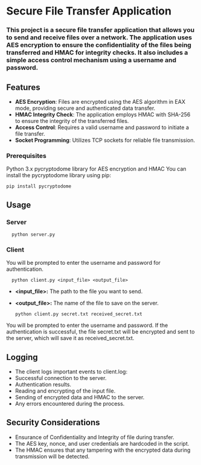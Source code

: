 # Secure File Transfer Application
### This project is a secure file transfer application that allows you to send and receive files over a network. The application uses AES encryption to ensure the confidentiality of the files being transferred and HMAC for integrity checks. It also includes a simple access control mechanism using a username and password.

## Features
- **AES Encryption**: Files are encrypted using the AES algorithm in EAX mode, providing secure and authenticated data transfer.
- **HMAC Integrity Check**: The application employs HMAC with SHA-256 to ensure the integrity of the transferred files.
- **Access Control**: Requires a valid username and password to initiate a file transfer.
- **Socket Programming**: Utilizes TCP sockets for reliable file transmission.


### Prerequisites
Python 3.x
pycryptodome library for AES encryption and HMAC
You can install the pycryptodome library using pip:

    pip install pycryptodome

## Usage
### Server

      python server.py

### Client
You will be prompted to enter the username and password for authentication.

      python client.py <input_file> <output_file>

- **<input_file>:** The path to the file you want to send.
- **<output_file>:** The name of the file to save on the server.

      python client.py secret.txt received_secret.txt

You will be prompted to enter the username and password. If the authentication is successful, the file secret.txt will be encrypted and sent to the server, which will save it as received_secret.txt.


## Logging
- The client logs important events to client.log:
- Successful connection to the server.
- Authentication results.
- Reading and encrypting of the input file.
- Sending of encrypted data and HMAC to the server.
- Any errors encountered during the process.

## Security Considerations
- Ensurance of Confidentiality and Integrity of file during transfer.
- The AES key, nonce, and user credentials are hardcoded in the script. 
- The HMAC ensures that any tampering with the encrypted data during transmission will be detected.
